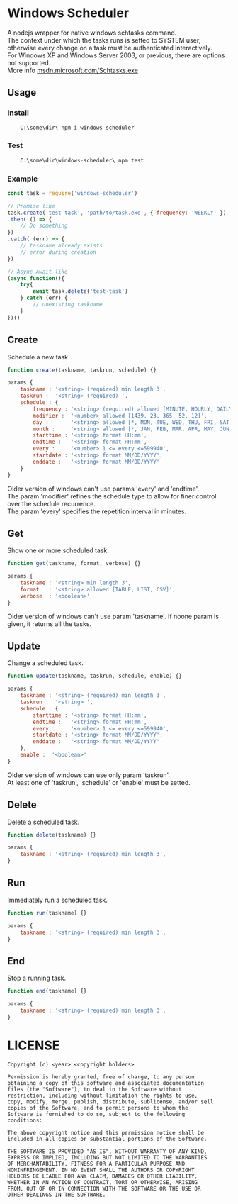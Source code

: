 # Windows Scheduler
A nodejs wrapper for native windows schtasks command.  
The context under which the tasks runs is setted to SYSTEM user, otherwise every change on a task must be authenticated interactively.  
For Windows XP and Windows Server 2003, or previous, there are options not supported.  
More info [msdn.microsoft.com/Schtasks.exe](https://msdn.microsoft.com/en-us/library/windows/desktop/bb736357(v=vs.85).aspx)

## Usage

### Install
```javascript
    C:\some\dir\ npm i windows-scheduler
```

### Test
```javascript
    C:\some\dir\windows-scheduler\ npm test
```

### Example
```javascript
const task = require('windows-scheduler')

// Promise like
task.create('test-task', 'path/to/task.exe', { frequency: 'WEEKLY' })
.then( () => {
    // Do something
})
.catch( (err) => {
    // taskname already exists
    // error during creation
})

// Async-Await like
(async function(){
    try{
        await task.delete('test-task')
    } catch (err) {
        // unexisting taskname
    }
})()
```

## Create
Schedule a new task.
```javascript
function create(taskname, taskrun, schedule) {}
```
```javascript
params {
    taskname : '<string> (required) min length 3',
    taskrun :  '<string> (required) ',
    schedule : {
        frequency : '<string> (required) allowed [MINUTE, HOURLY, DAILY, WEEKLY, MONTHLY]',
        modifier :  '<number> allowed [1439, 23, 365, 52, 12]',
        day :       '<string> allowed [*, MON, TUE, WED, THU, FRI, SAT, SUN]',
        month :     '<string> allowed [*, JAN, FEB, MAR, APR, MAY, JUN, JUL, AUG, SEP, OCT, NOV, DEC]',
        starttime : '<string> format HH:mm',
        endtime :   '<string> format HH:mm',
        every :     '<number> 1 <= every <=599940',
        startdate : '<string> format MM/DD/YYYY',
        enddate :   '<string> format MM/DD/YYYY'
    }
}
```
Older version of windows can't use params 'every' and 'endtime'.  
The param 'modifier' refines the schedule type to allow for finer control over the schedule recurrence.  
The param 'every' specifies the repetition interval in minutes.

## Get
Show one or more scheduled task.
```javascript
function get(taskname, format, verbose) {}
```
```javascript
params {
    taskname : '<string> min length 3',
    format   : '<string> allowed [TABLE, LIST, CSV]',
    verbose  : '<boolean>'
}
```
Older version of windows can't use param 'taskname'.
If noone param is given, it returns all the tasks.

## Update 
Change a scheduled task.
```javascript
function update(taskname, taskrun, schedule, enable) {}
```
```javascript
params {
    taskname : '<string> (required) min length 3',
    taskrun :  '<string> ',
    schedule : {
        starttime : '<string> format HH:mm',
        endtime :   '<string> format HH:mm',
        every :     '<number> 1 <= every <=599940',
        startdate : '<string> format MM/DD/YYYY',
        enddate :   '<string> format MM/DD/YYYY'
    },
    enable :  '<boolean>'
}
```
Older version of windows can use only param 'taskrun'.  
At least one of 'taskrun', 'schedule' or 'enable' must be setted.  

## Delete
Delete a scheduled task.
```javascript
function delete(taskname) {}
```
```javascript
params {
    taskname : '<string> (required) min length 3',
}
```

## Run
Immediately run a scheduled task.
```javascript
function run(taskname) {}
```
```javascript
params {
    taskname : '<string> (required) min length 3',
}
```

## End
Stop a running task.
```javascript
function end(taskname) {}
```
```javascript
params {
    taskname : '<string> (required) min length 3',
}
```
# LICENSE

    Copyright (c) <year> <copyright holders>

    Permission is hereby granted, free of charge, to any person
    obtaining a copy of this software and associated documentation
    files (the "Software"), to deal in the Software without
    restriction, including without limitation the rights to use,
    copy, modify, merge, publish, distribute, sublicense, and/or sell
    copies of the Software, and to permit persons to whom the
    Software is furnished to do so, subject to the following
    conditions:

    The above copyright notice and this permission notice shall be
    included in all copies or substantial portions of the Software.

    THE SOFTWARE IS PROVIDED "AS IS", WITHOUT WARRANTY OF ANY KIND,
    EXPRESS OR IMPLIED, INCLUDING BUT NOT LIMITED TO THE WARRANTIES
    OF MERCHANTABILITY, FITNESS FOR A PARTICULAR PURPOSE AND
    NONINFRINGEMENT. IN NO EVENT SHALL THE AUTHORS OR COPYRIGHT
    HOLDERS BE LIABLE FOR ANY CLAIM, DAMAGES OR OTHER LIABILITY,
    WHETHER IN AN ACTION OF CONTRACT, TORT OR OTHERWISE, ARISING
    FROM, OUT OF OR IN CONNECTION WITH THE SOFTWARE OR THE USE OR
    OTHER DEALINGS IN THE SOFTWARE.
